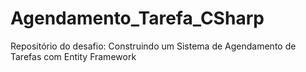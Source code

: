 # Agendamento_Tarefa_CSharp
Repositório do desafio: Construindo um Sistema de Agendamento de Tarefas com Entity Framework

